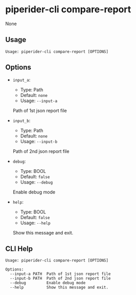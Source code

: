 
# piperider-cli compare-report
None
## Usage
```
Usage: piperider-cli compare-report [OPTIONS]
```
## Options
* `input_a`: 
  * Type: Path 
  * Default: `none`
  * Usage: `--input-a`

  Path of 1st json report file


* `input_b`: 
  * Type: Path 
  * Default: `none`
  * Usage: `--input-b`

  Path of 2nd json report file


* `debug`: 
  * Type: BOOL 
  * Default: `false`
  * Usage: `--debug`

  Enable debug mode


* `help`: 
  * Type: BOOL 
  * Default: `false`
  * Usage: `--help`

  Show this message and exit.


## CLI Help
```
Usage: piperider-cli compare-report [OPTIONS]

Options:
  --input-a PATH  Path of 1st json report file
  --input-b PATH  Path of 2nd json report file
  --debug         Enable debug mode
  --help          Show this message and exit.
```
